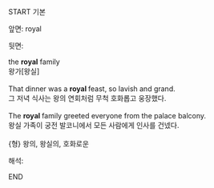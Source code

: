 START
기본

앞면:
royal


뒷면:
<div>the <b>royal</b> family </div><div>왕가[왕실]<br><br>That dinner was a <b>royal </b>feast, so lavish and grand. </div><div>그 저녁 식사는 왕의 연회처럼 무척 호화롭고 웅장했다.</div><div><br></div><div>The <b>royal </b>family greeted everyone from the palace balcony.</div><div>왕실 가족이 궁전 발코니에서 모든 사람에게 인사를 건넸다.</div><div><br>{형} 왕의, 왕실의, 호화로운<br></div>


해석:

END